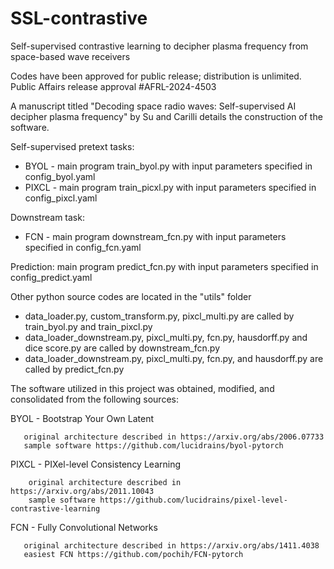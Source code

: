 # SSL-contrastive
Self-supervised contrastive learning to decipher plasma frequency from space-based wave receivers

Codes have been approved for public release; distribution is unlimited. Public Affairs release approval #AFRL-2024-4503

A manuscript titled "Decoding space radio waves: Self-supervised AI decipher plasma frequency" by Su and Carilli details the construction of the software.

Self-supervised pretext tasks:
  * BYOL - main program train_byol.py with input parameters specified in config_byol.yaml
  * PIXCL - main program train_picxl.py with input parameters specified in config_pixcl.yaml

Downstream task:
  * FCN - main program downstream_fcn.py with input parameters specified in config_fcn.yaml

Prediction: main program predict_fcn.py with input parameters specified in config_predict.yaml

Other python source codes are located in the "utils" folder
  * data_loader.py, custom_transform.py, pixcl_multi.py are called by train_byol.py and train_pixcl.py
  * data_loader_downstream.py, pixcl_multi.py, fcn.py, hausdorff.py and dice score.py are called by downstream_fcn.py
  * data_loader_downstream.py, pixcl_multi.py, fcn.py, and hausdorff.py are called by predict_fcn.py

The software utilized in this project was obtained, modified, and consolidated from the following sources:

BYOL - Bootstrap Your Own Latent 
       
       original architecture described in https://arxiv.org/abs/2006.07733
       sample software https://github.com/lucidrains/byol-pytorch

PIXCL - PIXel-level Consistency Learning 
        
        original architecture described in https://arxiv.org/abs/2011.10043
        sample software https://github.com/lucidrains/pixel-level-contrastive-learning

FCN  - Fully Convolutional Networks
       
       original architecture described in https://arxiv.org/abs/1411.4038
       easiest FCN https://github.com/pochih/FCN-pytorch
